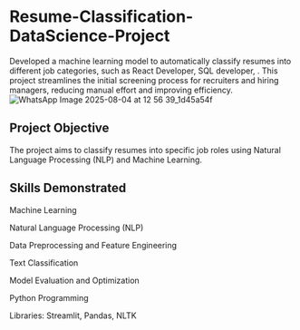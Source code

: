 # Resume-Classification-DataScience-Project
Developed a machine learning model to automatically classify resumes into different job categories, such as React Developer, SQL developer, . This project streamlines the initial screening process for recruiters and hiring managers, reducing manual effort and improving efficiency.
![WhatsApp Image 2025-08-04 at 12 56 39_1d45a54f](https://github.com/user-attachments/assets/0f7c5ba2-1ac6-4725-88c6-db75c1655538)

## Project Objective
The project aims to classify resumes into specific job roles using Natural Language Processing (NLP) and Machine Learning.
## Skills Demonstrated
Machine Learning

Natural Language Processing (NLP)

Data Preprocessing and Feature Engineering

Text Classification

Model Evaluation and Optimization

Python Programming

Libraries: Streamlit, Pandas, NLTK


